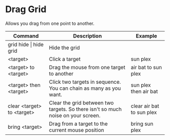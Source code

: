# Drag Grid

Allows you drag from one point to another.

| Command | Description | Example |
| --- | --- | --- |
| grid hide \| hide grid | Hide the grid | |
| \<target\> | Click a target | sun plex |
| \<target\> to \<target\> | Drag the mouse from one target to another | air bat to sun plex |
| \<target\> then \<target\> | Click two targets in sequence. You can chain as many as you want. | sun plex then air bat |
| clear \<target\> to \<target\> | Clear the grid between two targets. So there isn't so much noise on your screen. | clear air bat to sun plex |
| bring \<target\> | Drag from a target to the current mouse position | bring sun plex |